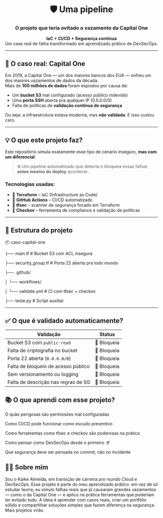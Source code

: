 <h1 align="center">🛡️ Uma  pipeline</h1>
<h3 align="center">O projeto que teria evitado o vazamento da Capital One</h3>

<p align="center">
  <strong>IaC + CI/CD + Segurança contínua</strong><br/>
  Um case real de falha transformado em aprendizado prático de DevSecOps.
</p>

---

## 🚨 O caso real: Capital One

Em 2019, a Capital One — um dos maiores bancos dos EUA — sofreu um dos maiores vazamentos de dados da década.  
Mais de **100 milhões de dados** foram expostos por causa de:

- Um **bucket S3** mal configurado (acesso público indevido)
- Uma **porta SSH** aberta pra qualquer IP (0.0.0.0/0)
- Falta de políticas de **validação contínua de segurança**

Ou seja: a infraestrutura estava moderna, mas **não validada**. E isso custou caro.

---

## 💡 O que este projeto faz?

Este repositório simula exatamente esse tipo de cenário inseguro, **mas com um diferencial**:

> ⚙️ Um pipeline automatizado que detecta e bloqueia essas falhas **antes mesmo do deploy** acontecer.

### Tecnologias usadas:

- 🧱 **Terraform** – IaC (Infrastructure as Code)
- 🤖 **GitHub Actions** – CI/CD automatizado
- 🔎 **tfsec** – scanner de segurança focado em Terraform
- 🔐 **Checkov** – ferramenta de compliance e validação de políticas

---

## 📁 Estrutura do projeto


📦 caso-capital-one

├── main.tf                 # Bucket S3 com ACL insegura

├── security_group.tf       # Porta 22 aberta pra todo mundo

├── .github/

│   └── workflows/

│       └── validate.yml    # CI com tfsec + checkov

├── teste.py                # Script auxiliar


---

## ✅ O que é validado automaticamente?

| Validação                              | Status      |
|----------------------------------------|-------------|
| Bucket S3 com `public-read`            | 🚫 Bloqueia |
| Falta de criptografia no bucket        | 🚫 Bloqueia |
| Porta 22 aberta (`0.0.0.0/0`)          | 🚫 Bloqueia |
| Falta de bloqueio de acesso público    | 🚫 Bloqueia |
| Sem versionamento ou logging           | 🚫 Bloqueia |
| Falta de descrição nas regras de SG    | 🚫 Bloqueia |


## 📚 O que aprendi com esse projeto?
O quão perigosas são permissões mal configuradas

Como CI/CD pode funcionar como escudo preventivo

Como ferramentas como tfsec e checkov são poderosas na prática

Como pensar como DevSecOps desde o primeiro .tf

Que segurança deve ser pensada no commit, não no incidente

## 🙋‍♂️ Sobre mim

Sou o Kaike Almeida, em transição de carreira pro mundo Cloud e DevSecOps.
Esse projeto é parte do meu aprendizado prático: em vez de só estudar teoria, eu simulo falhas reais que já causaram grandes vazamentos — como o da Capital One — e aplico na prática ferramentas que poderiam ter evitado tudo.
A ideia é aprender com casos reais, criar um portfólio sólido e compartilhar soluções simples que fazem diferença na segurança.
Mais projetos virão.


